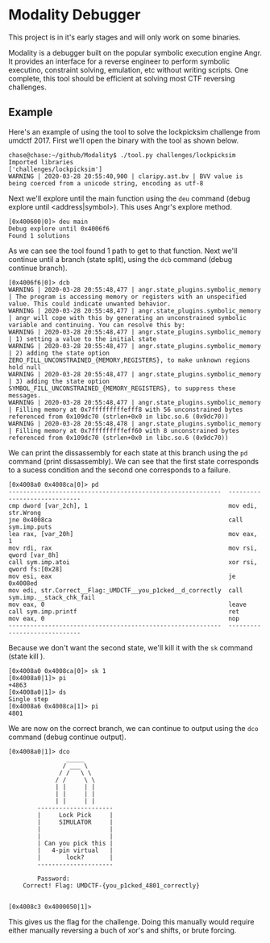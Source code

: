 # Modality Debugger

This project is in it's early stages and will only work on some binaries.

Modality is a debugger built on the popular symbolic execution engine Angr. It provides an interface for a reverse engineer to perform symbolic executino, constraint solving, emulation, etc without writing scripts. One complete, this tool should be efficient at solving most CTF reversing challenges. 

## Example

Here's an example of using the tool to solve the lockpicksim challenge from umdctf 2017. First we'll open the binary with the tool as shown below.
```
chase@chase:~/github/Modality$ ./tool.py challenges/lockpicksim 
Imported libraries
['challenges/lockpicksim']
WARNING | 2020-03-28 20:55:40,900 | claripy.ast.bv | BVV value is being coerced from a unicode string, encoding as utf-8
```
Next we'll explore until the main function using the `deu` command (debug explore until <address|symbol>). This uses Angr's explore method.
```
[0x400600|0]> deu main
Debug explore until 0x4006f6
Found 1 solutions
```
As we can see the tool found 1 path to get to that function. Next we'll continue until a branch (state split), using the `dcb` command (debug continue branch).
```
[0x4006f6|0]> dcb
WARNING | 2020-03-28 20:55:48,477 | angr.state_plugins.symbolic_memory | The program is accessing memory or registers with an unspecified value. This could indicate unwanted behavior.
WARNING | 2020-03-28 20:55:48,477 | angr.state_plugins.symbolic_memory | angr will cope with this by generating an unconstrained symbolic variable and continuing. You can resolve this by:
WARNING | 2020-03-28 20:55:48,477 | angr.state_plugins.symbolic_memory | 1) setting a value to the initial state
WARNING | 2020-03-28 20:55:48,477 | angr.state_plugins.symbolic_memory | 2) adding the state option ZERO_FILL_UNCONSTRAINED_{MEMORY,REGISTERS}, to make unknown regions hold null
WARNING | 2020-03-28 20:55:48,477 | angr.state_plugins.symbolic_memory | 3) adding the state option SYMBOL_FILL_UNCONSTRAINED_{MEMORY_REGISTERS}, to suppress these messages.
WARNING | 2020-03-28 20:55:48,477 | angr.state_plugins.symbolic_memory | Filling memory at 0x7fffffffffefff8 with 56 unconstrained bytes referenced from 0x109dc70 (strlen+0x0 in libc.so.6 (0x9dc70))
WARNING | 2020-03-28 20:55:48,478 | angr.state_plugins.symbolic_memory | Filling memory at 0x7fffffffffeff60 with 8 unconstrained bytes referenced from 0x109dc70 (strlen+0x0 in libc.so.6 (0x9dc70))
```
We can print the dissassembly for each state at this branch using the `pd` command (print dissassembly). We can see that the first state corresponds to a sucess condition and the second one corresponds to a failure.
```
[0x4008a0 0x4008ca|0]> pd
-----------------------------------------------------------  -----------------------------
cmp dword [var_2ch], 1                                       mov edi, str.Wrong
jne 0x4008ca                                                 call sym.imp.puts
lea rax, [var_20h]                                           mov eax, 1
mov rdi, rax                                                 mov rsi, qword [var_8h]
call sym.imp.atoi                                            xor rsi, qword fs:[0x28]
mov esi, eax                                                 je 0x4008ed
mov edi, str.Correct__Flag:_UMDCTF__you_p1cked__d_correctly  call sym.imp.__stack_chk_fail
mov eax, 0                                                   leave
call sym.imp.printf                                          ret
mov eax, 0                                                   nop
-----------------------------------------------------------  -----------------------------
```
Because we don't want the second state, we'll kill it with the `sk` command (state kill <state number>). 
```
[0x4008a0 0x4008ca|0]> sk 1
[0x4008a0|1]> pi
+4863
[0x4008a0|1]> ds
Single step
[0x4008a6 0x4008ca|1]> pi
4801
```
We are now on the correct branch, we can continue to output using the `dco` command (debug continue output).
```
[0x4008a0|1]> dco
		        _____   
		       / ___ \     
		      / /   \ \    
		     / /     \ \ 
		     | |     | |
		     | |     | |
		     | |     | |
		---------------------
		|     Lock Pick     |
		|     SIMULATOR     |
		|                   |
		|                   |
		| Can you pick this |
		|   4-pin virtual   |
		|       lock?       |
		---------------------

		Password: 
	Correct! Flag: UMDCTF-{you_p1cked_4801_correctly}


[0x4008c3 0x4000050|1]>
```
This gives us the flag for the challenge. Doing this manually would require either manually reversing a buch of xor's and shifts, or brute forcing.
